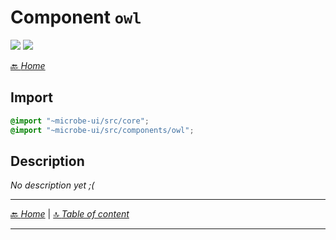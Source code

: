 # Component `owl`

![](https://img.shields.io/badge/CSS_size-5.3_KB-blue)
![](https://img.shields.io/badge/gzip-833_B-magenta)



[🔙 _Home_](./index.md)



## Import

```scss
@import "~microbe-ui/src/core";
@import "~microbe-ui/src/components/owl";
```

## Description

_No description yet ;(_


---

[🔙 _Home_](./index.md) | [🔝 _Table of content_](#component-owl)

---


